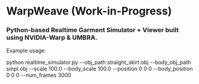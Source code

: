 # WarpWeave (Work-in-Progress)
### Python-based Realtime Garment Simulator + Viewer built using NVIDIA-Warp & UMBRA.



Example usage:

python realtime_simulator.py  --obj_path straight_skirt.obj --body_obj_path smpl.obj --scale 100.0 --body_scale 100.0 --position 0 0 0 --body_position 0 0 0 --num_frames 3000

